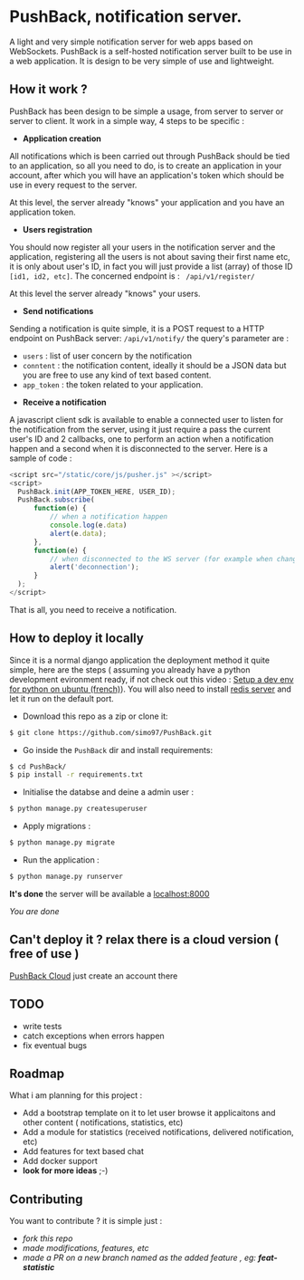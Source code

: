 PushBack, notification server.
=======================

A light and very simple notification server for web apps based on WebSockets. PushBack is a self-hosted notification server built to be use in a web application. It is design to be very simple of use and lightweight.

## How it work ?

PushBack has been design to be simple a usage, from server to server or server to client. It work in a simple way, 4 steps to be specific :

* **Application creation**

All notifications which is been carried out through PushBack should be tied to an application, so all you need to do, is to create an application in your account, after which you will have an application's token which should be use in every request to the server.

At this level, the server already "knows" your application and you have an application token.

* **Users registration**

You should now register all your users in the notification server and the application, registering all the users is not about saving their first name etc, it is only about user's ID, in fact you will just provide a list (array) of those ID ```[id1, id2, etc]```. The concerned endpoint is : 
``` /api/v1/register/```

At this level the server already "knows" your users.

* **Send notifications**

Sending a notification is quite simple, it is a POST request to a HTTP endpoint on PushBack server:
```/api/v1/notify/```
the query's parameter are :

  - ```users``` : list of user concern by the notification 
  - ```conntent``` : the notification content, ideally it should be a JSON data but you are free to use any kind of text based content. 
  - ```app_token``` : the token related to your application.

* **Receive a notification**

A javascript client sdk is available to enable a connected user to listen for the notification from the server, using it just require a pass the current user's ID and 2 callbacks, one to perform an action when a notification happen and a second when it is disconnected to the server. Here is a sample of code : 
```javascript
<script src="/static/core/js/pusher.js" ></script>
<script>
  PushBack.init(APP_TOKEN_HERE, USER_ID);
  PushBack.subscribe(
      function(e) {
          // when a notification happen
          console.log(e.data)
          alert(e.data);
      },
      function(e) {
          // when disconnected to the WS server (for example when changing a page)
          alert('deconnection');
      }
  );
</script>
```
That is all, you need to receive a notification.

## How to deploy it locally

Since it is a normal django application the deployment method it quite simple, here are the steps ( assuming you already have a python development evironment ready, if not check out this video : [Setup a dev env for python on ubuntu (french)](https://www.youtube.com/watch?v=z-EOW4qVM8Y)). You will also need to install [redis server](https://redis.io/) and let it run on the default port.

- Download this repo as a zip or clone it:
```bash
$ git clone https://github.com/simo97/PushBack.git
```
- Go inside the ```PushBack``` dir and install requirements:
```bash
$ cd PushBack/
$ pip install -r requirements.txt
```
- Initialise the databse and deine a admin user :
```bash
$ python manage.py createsuperuser
```
- Apply migrations :
```bash
$ python manage.py migrate
```
- Run the application :
```bash
$ python manage.py runserver
```

**It's done** the server will be available a [localhost:8000]('localhost:8000')

*You are done* 

## Can't deploy it ? relax there is a cloud version ( free of use )
[PushBack Cloud](http://pushback-server.herokuapp.com/) just create an account there

## TODO

- write tests
- catch exceptions when errors happen
- fix eventual bugs

## Roadmap 

What i am planning for this project :
- Add a bootstrap template on it to let user browse it applicaitons and other content ( notifications, statistics, etc)
- Add a module for statistics (received notifications, delivered notification, etc)
- Add features for text based chat
- Add docker support
- **look for more ideas** ;-) 

## Contributing

You want to contribute ? it is simple just :
- *fork this repo*
- *made modifications, features, etc*
- *made a PR on a new branch named as the added feature , eg: **feat-statistic***


